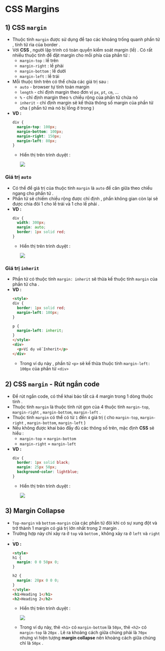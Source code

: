 # CSS Margins
## **1) CSS `margin`**
- Thuộc tính `margin` được sử dụng để tạo các khoảng trống quanh phần tử , tính từ rìa của border .
- Với **CSS** , người lập trình có toàn quyền kiểm soát margin (lề) . Có rất nhiều thuộc tính để đặt margin cho mỗi phía của phần tử :
    - `margin-top` : lề trên
    - `margin-right` : lề phải
    - `margin-bottom` : lề dưới
    - `margin-left` : lề trái
- Mỗi thuộc tính trên có thể chứa các giá trị sau :
    - `auto` - browser tự tính toán margin
    - `length` - chỉ định margin theo đơn vị `px`, `pt`, `cm`, ...
    - `%` - chỉ định margin theo `%` chiều rộng của phần tử chứa nó 
    - `inherit` - chỉ định margin sẽ kế thừa thông số margin của phần tử cha ( phần tử mà nó bị lồng ở trong )
- **VD :**
    ```css
    div {
      margin-top: 100px;
      margin-bottom: 100px;
      margin-right: 150px;
      margin-left: 80px;
    }
    ```
    - Hiển thị trên trình duyệt :

        <img src=https://i.imgur.com/1JTKZl9.png>

### **Giá trị `auto`**
- Có thể để giá trị của thuộc tính `margin` là `auto` để căn giữa theo chiều ngang cho phần tử .
- Phần tử sẽ chiếm chiều rộng được chỉ định , phần không gian còn lại sẽ được chia đôi 1 cho lề trái và 1 cho lề phải .
- **VD :**
    ```css
    div {
      width: 300px;
      margin: auto;
      border: 1px solid red;
    }
    ```
    - Hiển thị trên trình duyệt :

        <img src=https://i.imgur.com/WdBKwRQ.png>
### **Giá trị `inherit`**
- Phần tử có thuộc tính `margin: inherit` sẽ thừa kế thuộc tính `margin` của phần tử cha .
- **VD :**
    ```html
    <style>
    div {
      border: 1px solid red;
      margin-left: 100px;
    }

    p {
      margin-left: inherit;
    }
    </style>
    <div>
      <p>Ví dụ về Inherit</p>
    </div>
    ```
    - Trong ví dụ này , phần tử `<p>` sẽ kế thừa thuộc tính `margin-left: 100px` của phần tử `<div>`
## **2) CSS `margin` - Rút ngắn code**
- Để rút ngắn code, có thể khai báo tất cả 4 margin trong 1 dòng thuộc tính .
- Thuộc tính `margin` là thuộc tính rút gọn của 4 thuộc tính `margin-top`, `margin-right` , `margin-bottom`, `margin-left` .
- Thuộc tính `margin` có thể có từ `1` đến `4` giá trị ( cho `margin-top`, `margin-right` , `margin-bottom`, `margin-left` )
- Nếu không được khai báo đầy đủ các thông số trên, mặc định **CSS** sẽ hiểu :
    - `margin-top` = `margin-bottom`
    - `margin-right` = `margin-left`
- **VD :**
    ```css
    div {
      border: 1px solid black;
      margin: 25px 50px;
      background-color: lightblue;
    }
    ```
    - Hiển thị trên trình duyệt :

        <img src=https://i.imgur.com/RAuKyFp.png>

## **3) Margin Collapse**
- `Top-margin` và `bottom-margin` của các phần tử đôi khi có sự xung đột và trở thành 1 margin có giá trị lớn nhất trong 2 margin .
- Trường hợp này chỉ xảy ra ở `top` và `bottom` , không xảy ra ở `left` và `right` .
- **VD :**
    ```html
    <style>
    h1 {
      margin: 0 0 50px 0;
    }

    h2 {
      margin: 20px 0 0 0;
    }
    </style>
    <h1>Heading 1</h1>
    <h2>Heading 2</h2>
    ```
    - Hiển thị trên trình duyệt :

        <img src=https://i.imgur.com/0l1BTtg.png>
        
    - Trong ví dụ này, thẻ `<h1>` có `margin-bottom` là `50px`, thẻ `<h2>` có `margin-top` là `20px` . Lẽ ra khoảng cách giữa chúng phải là `70px` nhưng vì hiện tượng **margin collapse** nên khoảng cách giữa chúng chỉ là `50px` .